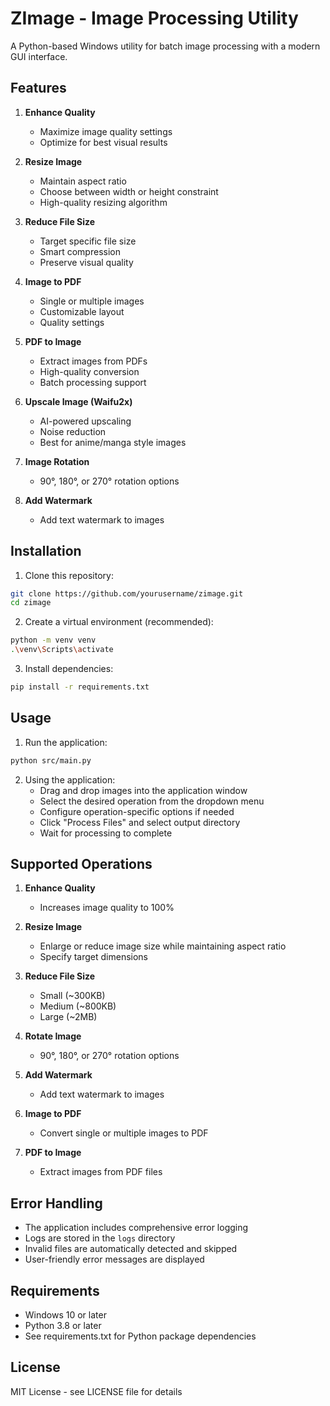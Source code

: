 # ZImage - Image Processing Utility

A Python-based Windows utility for batch image processing with a modern GUI interface.

## Features

1. **Enhance Quality**
   - Maximize image quality settings
   - Optimize for best visual results

2. **Resize Image**
   - Maintain aspect ratio
   - Choose between width or height constraint
   - High-quality resizing algorithm

3. **Reduce File Size**
   - Target specific file size
   - Smart compression
   - Preserve visual quality

4. **Image to PDF**
   - Single or multiple images
   - Customizable layout
   - Quality settings

5. **PDF to Image**
   - Extract images from PDFs
   - High-quality conversion
   - Batch processing support

6. **Upscale Image (Waifu2x)**
   - AI-powered upscaling
   - Noise reduction
   - Best for anime/manga style images

7. **Image Rotation**
   - 90°, 180°, or 270° rotation options

8. **Add Watermark**
   - Add text watermark to images

## Installation

1. Clone this repository:
```bash
git clone https://github.com/yourusername/zimage.git
cd zimage
```

2. Create a virtual environment (recommended):
```bash
python -m venv venv
.\venv\Scripts\activate
```

3. Install dependencies:
```bash
pip install -r requirements.txt
```

## Usage

1. Run the application:
```bash
python src/main.py
```

2. Using the application:
   - Drag and drop images into the application window
   - Select the desired operation from the dropdown menu
   - Configure operation-specific options if needed
   - Click "Process Files" and select output directory
   - Wait for processing to complete

## Supported Operations

1. **Enhance Quality**
   - Increases image quality to 100%

2. **Resize Image**
   - Enlarge or reduce image size while maintaining aspect ratio
   - Specify target dimensions

3. **Reduce File Size**
   - Small (~300KB)
   - Medium (~800KB)
   - Large (~2MB)

4. **Rotate Image**
   - 90°, 180°, or 270° rotation options

5. **Add Watermark**
   - Add text watermark to images

6. **Image to PDF**
   - Convert single or multiple images to PDF

7. **PDF to Image**
   - Extract images from PDF files

## Error Handling

- The application includes comprehensive error logging
- Logs are stored in the `logs` directory
- Invalid files are automatically detected and skipped
- User-friendly error messages are displayed

## Requirements

- Windows 10 or later
- Python 3.8 or later
- See requirements.txt for Python package dependencies

## License

MIT License - see LICENSE file for details 